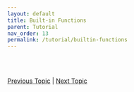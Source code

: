 ```yaml
---
layout: default
title: Built-in Functions
parent: Tutorial
nav_order: 13
permalink: /tutorial/builtin-functions
---
```






<br><br>

[Previous Topic](./functions) | [Next Topic](./type-casting)